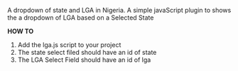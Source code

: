 A dropdown of state and LGA in Nigeria.
A simple javaScript plugin to shows the a dropdown of LGA based on a Selected State

<b>HOW TO</b>
<ol>
<li>Add the lga.js script to your project</li>
<li> The state select filed should have an id of state</li>
<li>The LGA Select Field should have an id of lga</li>

